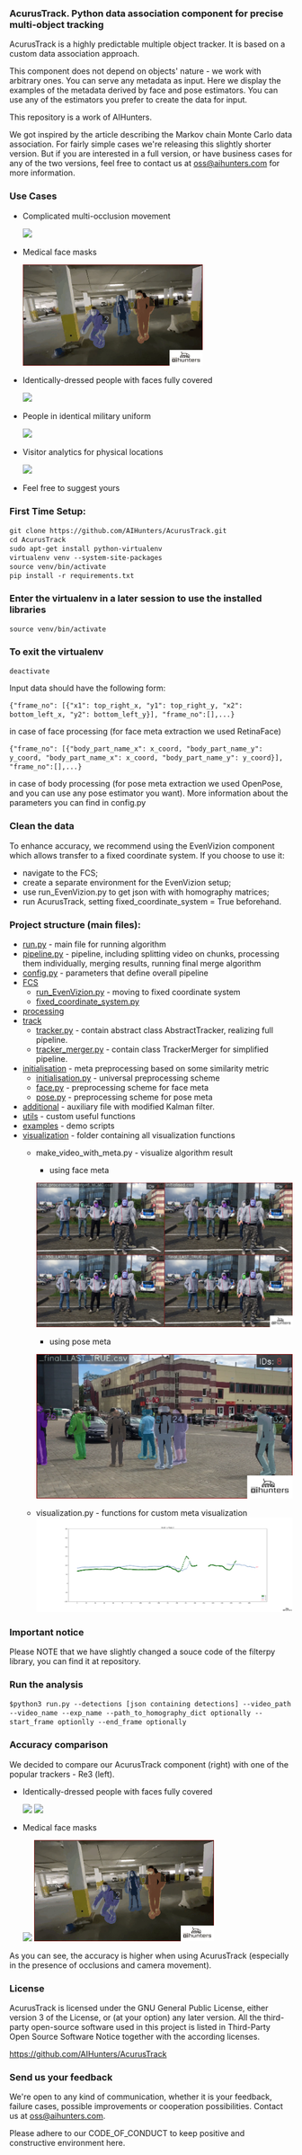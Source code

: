 ### AcurusTrack. Python data association component for precise multi-object tracking
AcurusTrack is a highly predictable multiple object tracker. It is based on a custom data association approach.

This component does not depend on objects' nature - we work with arbitrary ones.  You can serve any metadata as input. Here we display the examples of the metadata derived by face and pose estimators. You can use any of the estimators you prefer to create the data for input. 

This repository is a work of AIHunters. 

We got inspired by the article describing the Markov chain Monte Carlo data association. For fairly simple cases we're releasing this slightly shorter version. But if you are interested in a full version, or have business cases for any of the two versions, feel free to contact us at oss@aihunters.com for more information.

### Use Cases
* Complicated multi-occlusion movement 

    ![](examples/images/IMG_5923_25_aihunters.gif)
* Medical face masks 

    ![](examples/images/IMG_0797_25_aihunters.gif)
* Identically-dressed people with faces fully covered

    ![](examples/images/people_masks_occlusions_25_aihunters.gif)
* People in identical military uniform

    ![](examples/images/VID_20200911_104919_635_25_aihunters.gif)
* Visitor analytics for physical locations

    ![](examples/images/queue_25_aihunters.gif)
* Feel free to suggest yours
    
### First Time Setup:


```
git clone https://github.com/AIHunters/AcurusTrack.git
cd AcurusTrack
sudo apt-get install python-virtualenv
virtualenv venv --system-site-packages
source venv/bin/activate
pip install -r requirements.txt
```

### Enter the virtualenv in a later session to use the installed libraries
```
source venv/bin/activate
```

### To exit the virtualenv
```
deactivate
```


Input data should have the following form:

```json5
{"frame_no": [{"x1": top_right_x, "y1": top_right_y, "x2": bottom_left_x, "y2": bottom_left_y}], "frame_no":[],...}
```

in case of face processing (for face meta extraction we used RetinaFace)

```json5
{"frame_no": [{"body_part_name_x": x_coord, "body_part_name_y": y_coord, "body_part_name_x": x_coord, "body_part_name_y": y_coord}], "frame_no":[],...}
```

in case of body processing (for pose meta extraction we used OpenPose, and you can use any pose estimator you want).
More information about the parameters you can find in config.py

### Clean the data


To enhance accuracy, we recommend using the EvenVizion component which allows transfer to a fixed coordinate system.
If you choose to use it:

* navigate to the FCS;
* create a separate environment for the EvenVizion setup;
* use run_EvenVizion.py to get json with with homography matrices;
* run AcurusTrack, setting fixed_coordinate_system = True beforehand.


### Project structure (main files):

* [run.py](run.py) - main file for running algorithm
* [pipeline.py](pipeline.py) - pipeline, including splitting video on chunks, processing them individually, merging results, running final merge algorithm
* [config.py](config.py)  - parameters that define overall pipeline
* [FCS](FCS) 
    * [run_EvenVizion.py](FCS/run_EvenVizion.py) - moving to fixed coordinate system
    *  [fixed_coordinate_system.py](FCS/fixed_coordinate_system.py) 
*  [processing](processing) 
*  [track](track)
    * [tracker.py](track/tracker.py) - contain abstract class AbstractTracker, realizing full pipeline.
    * [tracker_merger.py](track/tracker_merger.py) - contain class TrackerMerger for simplified pipeline.
*  [initialisation](initialisation)  - meta preprocessing based on some similarity metric
    *  [initialisation.py](initialisation/initialisation.py) - universal preprocessing scheme
    *  [face.py](initialisation/face.py) - preprocessing scheme for face meta 
    *  [pose.py](initialisation/pose.py) - preprocessing scheme for pose meta 
*  [additional](additional)  - auxiliary file with modified Kalman filter.
*  [utils](utils)  - custom useful functions
*  [examples](examples) - demo scripts 
*  [visualization](visualization)  - folder containing all visualization functions
    * make_video_with_meta.py - visualize algorithm result
        * using face meta
        
        ![face_visualization](examples/images/face_vis_aihunters.png)
        * using pose meta
        
        ![pose_visualization](examples/images/pose_vis_aihunters.png)
    
    * visualization.py - functions for custom meta visualization
    ![meta_visualization](examples/images/meta_vis_aihunters.png)
    
### Important notice

Please NOTE that we have slightly changed a souce code of the filterpy library, you can find it at repository.

###  Run the analysis

```
$python3 run.py --detections [json containing detections] --video_path --video_name --exp_name --path_to_homography_dict optionally --start_frame optionlly --end_frame optionally
```

### Accuracy comparison

We decided to compare our AcurusTrack component (right) with one of the popular trackers - Re3 (left).

* Identically-dressed people with faces fully covered

    ![](examples/images/re3/people_masks_occlusions_25_bright.gif) ![](examples/images/people_masks_occlusions_25_aihunters.gif)
* Medical face masks 

    ![](examples/images/re3/IMG_0797_1_bright_25_bright.gif) ![](examples/images/IMG_0797_25_aihunters.gif)


As you can see, the accuracy is higher when using AcurusTrack (especially in the presence of occlusions and camera movement).
    
    
### License 
AcurusTrack is licensed under the GNU General Public License, either version 3 of the License, or (at your option) any later version.
All the third-party open-source software used in this project is listed in Third-Party Open Source Software Notice together with the according licenses. 

https://github.com/AIHunters/AcurusTrack

### Send us your feedback

We're open to any kind of communication, whether it is your feedback, failure cases,
 possible improvements or cooperation possibilities. Contact us at oss@aihunters.com. 

Please adhere to our CODE_OF_CONDUCT to keep positive and constructive environment here. 
